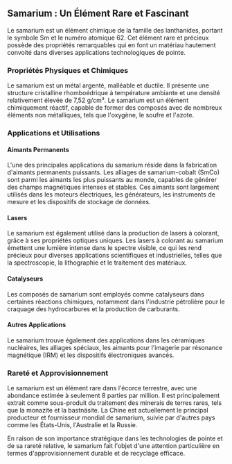 ## Samarium : Un Élément Rare et Fascinant

Le samarium est un élément chimique de la famille des lanthanides, portant le symbole Sm et le numéro atomique 62. Cet élément rare et précieux possède des propriétés remarquables qui en font un matériau hautement convoité dans diverses applications technologiques de pointe.

### Propriétés Physiques et Chimiques

Le samarium est un métal argenté, malléable et ductile. Il présente une structure cristalline rhomboédrique à température ambiante et une densité relativement élevée de 7,52 g/cm³. Le samarium est un élément chimiquement réactif, capable de former des composés avec de nombreux éléments non métalliques, tels que l'oxygène, le soufre et l'azote.

### Applications et Utilisations

#### Aimants Permanents

L'une des principales applications du samarium réside dans la fabrication d'aimants permanents puissants. Les alliages de samarium-cobalt (SmCo) sont parmi les aimants les plus puissants au monde, capables de générer des champs magnétiques intenses et stables. Ces aimants sont largement utilisés dans les moteurs électriques, les générateurs, les instruments de mesure et les dispositifs de stockage de données.

#### Lasers

Le samarium est également utilisé dans la production de lasers à colorant, grâce à ses propriétés optiques uniques. Les lasers à colorant au samarium émettent une lumière intense dans le spectre visible, ce qui les rend précieux pour diverses applications scientifiques et industrielles, telles que la spectroscopie, la lithographie et le traitement des matériaux.

#### Catalyseurs

Les composés de samarium sont employés comme catalyseurs dans certaines réactions chimiques, notamment dans l'industrie pétrolière pour le craquage des hydrocarbures et la production de carburants.

#### Autres Applications

Le samarium trouve également des applications dans les céramiques nucléaires, les alliages spéciaux, les aimants pour l'imagerie par résonance magnétique (IRM) et les dispositifs électroniques avancés.

### Rareté et Approvisionnement

Le samarium est un élément rare dans l'écorce terrestre, avec une abondance estimée à seulement 8 parties par million. Il est principalement extrait comme sous-produit du traitement des minerais de terres rares, tels que la monazite et la bastnäsite. La Chine est actuellement le principal producteur et fournisseur mondial de samarium, suivie par d'autres pays comme les États-Unis, l'Australie et la Russie.

En raison de son importance stratégique dans les technologies de pointe et de sa rareté relative, le samarium fait l'objet d'une attention particulière en termes d'approvisionnement durable et de recyclage efficace.